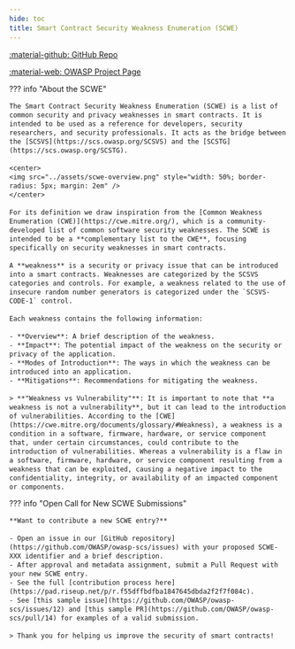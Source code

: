 ```yaml
---
hide: toc
title: Smart Contract Security Weakness Enumeration (SCWE)
---
```


<a href="https://github.com/OWASP/www-project-smart-contract-security-testing-guide/">:material-github: GitHub Repo</a>

<a href="https://owasp.org/www-project-smart-contract-security-testing-guide">:material-web: OWASP Project Page</a>

??? info "About the SCWE"

    The Smart Contract Security Weakness Enumeration (SCWE) is a list of common security and privacy weaknesses in smart contracts. It is intended to be used as a reference for developers, security researchers, and security professionals. It acts as the bridge between the [SCSVS](https://scs.owasp.org/SCSVS) and the [SCSTG](https://scs.owasp.org/SCSTG).

    <center>
    <img src="../assets/scwe-overview.png" style="width: 50%; border-radius: 5px; margin: 2em" />
    </center>

    For its definition we draw inspiration from the [Common Weakness Enumeration (CWE)](https://cwe.mitre.org/), which is a community-developed list of common software security weaknesses. The SCWE is intended to be a **complementary list to the CWE**, focusing specifically on security weaknesses in smart contracts.

    A **weakness** is a security or privacy issue that can be introduced into a smart contracts. Weaknesses are categorized by the SCSVS categories and controls. For example, a weakness related to the use of insecure random number generators is categorized under the `SCSVS-CODE-1` control.

    Each weakness contains the following information:

    - **Overview**: A brief description of the weakness.
    - **Impact**: The potential impact of the weakness on the security or privacy of the application.
    - **Modes of Introduction**: The ways in which the weakness can be introduced into an application.
    - **Mitigations**: Recommendations for mitigating the weakness.

    > **"Weakness vs Vulnerability"**: It is important to note that **a weakness is not a vulnerability**, but it can lead to the introduction of vulnerabilities. According to the [CWE](https://cwe.mitre.org/documents/glossary/#Weakness), a weakness is a condition in a software, firmware, hardware, or service component that, under certain circumstances, could contribute to the introduction of vulnerabilities. Whereas a vulnerability is a flaw in a software, firmware, hardware, or service component resulting from a weakness that can be exploited, causing a negative impact to the confidentiality, integrity, or availability of an impacted component or components.

??? info "Open Call for New SCWE Submissions"

    **Want to contribute a new SCWE entry?**
    
    - Open an issue in our [GitHub repository](https://github.com/OWASP/owasp-scs/issues) with your proposed SCWE-XXX identifier and a brief description.
    - After approval and metadata assignment, submit a Pull Request with your new SCWE entry.
    - See the full [contribution process here](https://pad.riseup.net/p/r.f55dffbdfba1847645dbda2f2f7f084c).
    - See [this sample issue](https://github.com/OWASP/owasp-scs/issues/12) and [this sample PR](https://github.com/OWASP/owasp-scs/pull/14) for examples of a valid submission.
    
    > Thank you for helping us improve the security of smart contracts!
